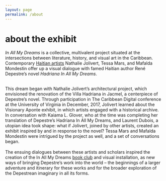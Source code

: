 ```yaml
---
layout: page
permalink: /about
---
```

<div id="column-a"><h1>about the exhibit</h1></div>


<div id="column-b"><p><em>In All My Dreams</em> is a collective, multivalent project situated at the intersections between literature, history, and visual art in the Caribbean. Contemporary <a href="/hadriana/artists">Haitian artists</a> Nathalie Jolivert, Tessa Mars, and Mafalda Mondestin offer up a visual dialogue with famed Haitian author René Depestre’s novel <em>Hadriana In All My Dreams</em>. 
 <br><br>
  
This dream began with Nathalie Jolivert’s  architectural project, which envisioned the renovation of the Villa Hadriana in Jacmel, a centerpiece of Depestre’s novel. Through participation in The Caribbean Digital conference at the University of Virginia in December, 2017, Jolivert learned about the Visionary Aponte exhibit, in which artists engaged with a historical archive. In conversation with Kaiama L. Glover, who at the time was completing her translation of Depestre’s Hadriana In All My Dreams, and Laurent Dubois, a utopian idea took shape: what if Jolivert, joined by other artists, created an exhibit inspired by and in response to the novel? Tessa Mars and Mafalda Mondestin were intrigued by the project as well, and a set of conversations began. <br><br>
The ensuing dialogues between these artists and scholars inspired the creation of the In All My Dreams <a href="/hadriana/bookclub">book club</a> and visual installation, as new ways of bringing Depestre’s work into the world – the beginnings of a larger adventure and itinerary for these works and for the broader exploration of the Depestrean imaginary in all its forms. </p> </div>


